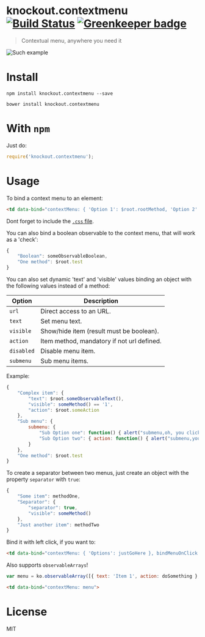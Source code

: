 # knockout.contextmenu [![Build Status](https://travis-ci.org/nescalante/knockout.contextmenu.svg?branch=master)](https://travis-ci.org/nescalante/knockout.contextmenu) [![Greenkeeper badge](https://badges.greenkeeper.io/nescalante/knockout.contextmenu.svg)](https://greenkeeper.io/)

> Contextual menu, anywhere you need it

![Such example](https://raw.github.com/nescalante/knockout.contextmenu/master/example/menu.png)

# Install

```shell
npm install knockout.contextmenu --save

bower install knockout.contextmenu
```

# With `npm`

Just do:

```js
require('knockout.contextmenu');
```

# Usage

To bind a context menu to an element:

```html
<td data-bind="contextMenu: { 'Option 1': $root.rootMethod, 'Option 2': itemMethod, 'Option 3': anotherMethod }">
```

Dont forget to include the [`.css` file](https://github.com/nescalante/knockout.contextmenu/blob/master/dist/css/knockout.contextmenu.min.css).

You can also bind a boolean observable to the context menu, that will work as a 'check':

```js
{ 
    "Boolean": someObservableBoolean, 
    "One method": $root.test 
}
```

You can also set dynamic 'text' and 'visible' values binding an object with the following values instead of a method:

Option     | Description
-----------|-----------------------------------------------
`url`      | Direct access to an URL.
`text`     | Set menu text.
`visible`  | Show/hide item (result must be boolean).
`action`   | Item method, mandatory if not url defined.
`disabled` | Disable menu item.
`submenu`  | Sub menu items.

Example:

```js
{ 
    "Complex item": { 
        "text": $root.someObservableText(), 
        "visible": someMethod() == '1', 
        "action": $root.someAction 
    }, 
    "Sub menu": {
        submenu: {
            "Sub Option one": function() { alert("submenu,oh, you clicked me"); },
            "Sub Option two": { action: function() { alert("submenu,you are on fire"); } }
        }
    },
    "One method": $root.test
}
```

To create a separator between two menus, just create an object with the property `separator` with `true`:

```js
{ 
    "Some item": methodOne,
    "Separator": { 
        "separator": true, 
        "visible": someMethod() 
    },
    "Just another item": methodTwo
}
```

Bind it with left click, if you want to:

```html
<td data-bind="contextMenu: { 'Options': justGoHere }, bindMenuOnClick: true, bindMenuOnContextMenu: false">
```

Also supports `observableArrays`!

```js
var menu = ko.observableArray([{ text: 'Item 1', action: doSomething }, { text: 'Item 2', action: doMore }]); 
```

```html
<td data-bind="contextMenu: menu">
```

# License

MIT
